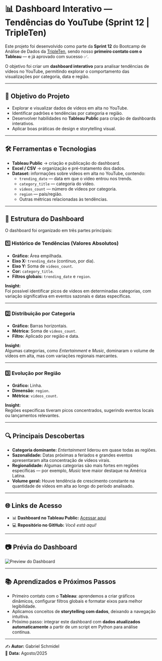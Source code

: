 # 📊 Dashboard Interativo — Tendências do YouTube (Sprint 12 | TripleTen)

Este projeto foi desenvolvido como parte da **Sprint 12** do Bootcamp de Análise de Dados da [TripleTen](https://tripleten.com), sendo nosso **primeiro contato com o Tableau** — e já aprovado com sucesso ✅.

O objetivo foi criar um **dashboard interativo** para analisar tendências de vídeos no YouTube, permitindo explorar o comportamento das visualizações por categoria, data e região.

---

## 🎯 Objetivo do Projeto

- Explorar e visualizar dados de vídeos em alta no YouTube.
- Identificar padrões e tendências por categoria e região.
- Desenvolver habilidades no **Tableau Public** para criação de dashboards interativos.
- Aplicar boas práticas de design e storytelling visual.

---

## 🛠 Ferramentas e Tecnologias

- **Tableau Public** → criação e publicação do dashboard.
- **Excel / CSV** → organização e pré-tratamento dos dados.
- **Dataset:** informações sobre vídeos em alta no YouTube, contendo:
  - `trending_date` — data em que o vídeo entrou nos trends.
  - `category_title` — categoria do vídeo.
  - `videos_count` — número de vídeos por categoria.
  - `region` — país/região.
  - Outras métricas relacionadas às tendências.

---

## 📌 Estrutura do Dashboard

O dashboard foi organizado em três partes principais:

### 1️⃣ Histórico de Tendências (Valores Absolutos)
- **Gráfico:** Área empilhada.
- **Eixo X:** `trending_date` (contínuo, por dia).
- **Eixo Y:** Soma de `videos_count`.
- **Cor:** `category_title`.
- **Filtros globais:** `trending_date` e `region`.

**Insight:**  
Foi possível identificar picos de vídeos em determinadas categorias, com variação significativa em eventos sazonais e datas específicas.

---

### 2️⃣ Distribuição por Categoria
- **Gráfico:** Barras horizontais.
- **Métrica:** Soma de `videos_count`.
- **Filtro:** Aplicado por região e data.
  
**Insight:**  
Algumas categorias, como *Entertainment* e *Music*, dominaram o volume de vídeos em alta, mas com variações regionais marcantes.

---

### 3️⃣ Evolução por Região
- **Gráfico:** Linha.
- **Dimensão:** `region`.
- **Métrica:** `videos_count`.
  
**Insight:**  
Regiões específicas tiveram picos concentrados, sugerindo eventos locais ou lançamentos relevantes.

---

## 🔍 Principais Descobertas

- **Categoria dominante:** *Entertainment* liderou em quase todas as regiões.
- **Sazonalidade:** Datas próximas a feriados e grandes eventos apresentaram alta concentração de vídeos virais.
- **Regionalidade:** Algumas categorias são mais fortes em regiões específicas — por exemplo, *Music* teve maior destaque na América Latina.
- **Volume geral:** Houve tendência de crescimento constante na quantidade de vídeos em alta ao longo do período analisado.

---

## 🌐 Links de Acesso

- 📊 **Dashboard no Tableau Public:** [Acessar aqui](https://public.tableau.com/app/profile/seu-link-aquihttps://public.tableau.com/app/profile/gabriel.schmidel/viz/ProjetoSprint12-TendnciasYouTube-SterlingDraper/Painel1?publish=yes)
- 💻 **Repositório no GitHub:** *Você está aqui!*

---

## 📷 Prévia do Dashboard

![Preview do Dashboard](images/dashboard_preview.png)

---

## 📚 Aprendizados e Próximos Passos

- Primeiro contato com o **Tableau**: aprendemos a criar gráficos dinâmicos, configurar filtros globais e formatar eixos para melhor legibilidade.
- Aplicamos conceitos de **storytelling com dados**, deixando a navegação intuitiva.
- Próximo passo: integrar este dashboard com **dados atualizados automaticamente** a partir de um script em Python para análise contínua.

---

✍️ **Autor:** Gabriel Schmidel  
📅 **Data:** Agosto/2025




